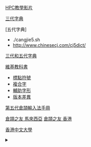 [HPC教學影片](https://www.youtube.com/playlist?list=PLDFBC6E544364A540)

[三代字典](http://input.foruto.com/cccls/cjzd.html)

[五代字典]
  * ./cangjie5.sh
  * http://www.chinesecj.com/cj5dict/

[三代和五代字典](http://dict.tw/)

[維基教科書](https://zh.wikibooks.org/wiki/%E5%80%89%E9%A0%A1%E8%BC%B8%E5%85%A5%E6%B3%95)
* [標點符號](https://zh.wikibooks.org/wiki/%E5%80%89%E9%A0%A1%E8%BC%B8%E5%85%A5%E6%B3%95/%E9%80%B2%E9%9A%8E%E7%9F%A5%E8%AD%98#%E6%A8%99%E9%BB%9E%E7%AC%A6%E8%99%9F%E8%BC%B8%E5%85%A5)
* [複合字](https://zh.wikibooks.org/wiki/%E5%80%89%E9%A0%A1%E8%BC%B8%E5%85%A5%E6%B3%95/%E4%BE%8B%E5%A4%96%E5%AD%97#%E8%A4%87%E5%90%88%E5%AD%97%E9%A6%96)
* [輔助字形](https://zh.wikibooks.org/wiki/%E5%80%89%E9%A0%A1%E8%BC%B8%E5%85%A5%E6%B3%95/%E8%BC%94%E5%8A%A9%E5%AD%97%E5%BD%A2)
* [版本差異](https://zh.wikibooks.org/wiki/%E5%80%89%E9%A0%A1%E8%BC%B8%E5%85%A5%E6%B3%95/%E7%89%88%E6%9C%AC%E5%B7%AE%E7%95%B0#%E4%BA%94%E4%BB%A3%E8%88%87%E4%B8%89%E4%BB%A3%E7%9A%84%E5%B7%AE%E7%95%B0)

[第五代倉頡輸入法手冊](http://www.cbflabs.com/?id=5)

[倉頡之友 馬來西亞](http://www.chinesecj.com/forum/forum.php)
[倉頡之友 香港](http://www.cjhk.org/)

[香港中文大學](https://www.fed.cuhk.edu.hk/readwrite/typing/)

<details><summary>&nbsp;</summary>

┌─┬─┐
│ │ │
├─┼─┤
│ │ │
└─┴─┘

┌ ─ ┬ ─ ┐
         
│   │   │
         
├ ─ ┼ ─ ┤
         
│   │   │
         
└ ─ ┴ ─ ┘

https://words.hk/
http://cantonese.org/

https://cangjie.911cha.com/
https://zh.wikibooks.org/wiki/%E5%80%89%E9%A0%A1%E8%BC%B8%E5%85%A5%E6%B3%95/%E8%BC%94%E5%8A%A9%E5%AD%97%E5%BD%A2

http://www.cjhk.org/
http://www.chinesecj.com/

https://zh.wikibooks.org/wiki/%E5%80%89%E9%A0%A1%E8%BC%B8%E5%85%A5%E6%B3%95/%E9%80%B2%E9%9A%8E%E7%9F%A5%E8%AD%98

</details>